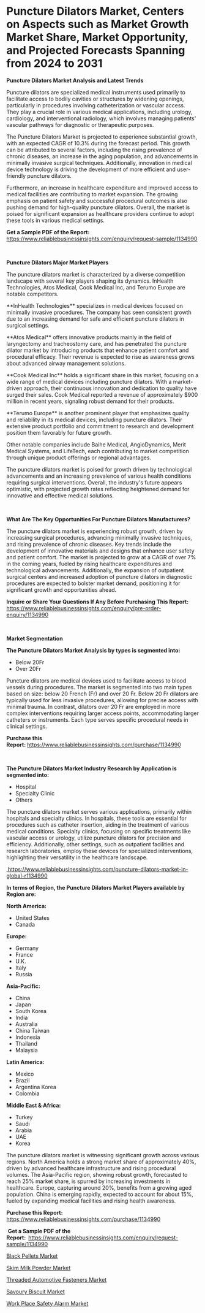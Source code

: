 <p><h1>Puncture Dilators Market, Centers on Aspects such as Market Growth Market Share, Market Opportunity, and Projected Forecasts Spanning from 2024 to 2031</h1></p><p><strong>Puncture Dilators Market Analysis and Latest Trends</strong></p>
<p><p>Puncture dilators are specialized medical instruments used primarily to facilitate access to bodily cavities or structures by widening openings, particularly in procedures involving catheterization or vascular access. They play a crucial role in various medical applications, including urology, cardiology, and interventional radiology, which involves managing patients' vascular pathways for diagnostic or therapeutic purposes. </p><p>The Puncture Dilators Market is projected to experience substantial growth, with an expected CAGR of 10.3% during the forecast period. This growth can be attributed to several factors, including the rising prevalence of chronic diseases, an increase in the aging population, and advancements in minimally invasive surgical techniques. Additionally, innovation in medical device technology is driving the development of more efficient and user-friendly puncture dilators. </p><p>Furthermore, an increase in healthcare expenditure and improved access to medical facilities are contributing to market expansion. The growing emphasis on patient safety and successful procedural outcomes is also pushing demand for high-quality puncture dilators. Overall, the market is poised for significant expansion as healthcare providers continue to adopt these tools in various medical settings.</p></p>
<p><strong>Get a Sample PDF of the Report:&nbsp;</strong> <a href="https://www.reliablebusinessinsights.com/enquiry/request-sample/1134990?utm_campaign=1094&utm_medium=2&utm_source=Github&utm_content=ia&utm_term=09102024&utm_id=puncture-dilators">https://www.reliablebusinessinsights.com/enquiry/request-sample/1134990</a></p>
<p>&nbsp;</p>
<p><strong>Puncture Dilators Major Market Players</strong></p>
<p><p>The puncture dilators market is characterized by a diverse competition landscape with several key players shaping its dynamics. InHealth Technologies, Atos Medical, Cook Medical Inc, and Terumo Europe are notable competitors. </p><p>**InHealth Technologies** specializes in medical devices focused on minimally invasive procedures. The company has seen consistent growth due to an increasing demand for safe and efficient puncture dilators in surgical settings. </p><p>**Atos Medical** offers innovative products mainly in the field of laryngectomy and tracheostomy care, and has penetrated the puncture dilator market by introducing products that enhance patient comfort and procedural efficacy. Their revenue is expected to rise as awareness grows about advanced airway management solutions.</p><p>**Cook Medical Inc** holds a significant share in this market, focusing on a wide range of medical devices including puncture dilators. With a market-driven approach, their continuous innovation and dedication to quality have surged their sales. Cook Medical reported a revenue of approximately $900 million in recent years, signaling robust demand for their products.</p><p>**Terumo Europe** is another prominent player that emphasizes quality and reliability in its medical devices, including puncture dilators. Their extensive product portfolio and commitment to research and development position them favorably for future growth. </p><p>Other notable companies include Baihe Medical, AngioDynamics, Merit Medical Systems, and LifeTech, each contributing to market competition through unique product offerings or regional advantages.  </p><p>The puncture dilators market is poised for growth driven by technological advancements and an increasing prevalence of various health conditions requiring surgical interventions. Overall, the industry's future appears optimistic, with projected growth rates reflecting heightened demand for innovative and effective medical solutions.</p></p>
<p>&nbsp;</p>
<p><strong>What Are The Key Opportunities For Puncture Dilators Manufacturers?</strong></p>
<p><p>The puncture dilators market is experiencing robust growth, driven by increasing surgical procedures, advancing minimally invasive techniques, and rising prevalence of chronic diseases. Key trends include the development of innovative materials and designs that enhance user safety and patient comfort. The market is projected to grow at a CAGR of over 7% in the coming years, fueled by rising healthcare expenditures and technological advancements. Additionally, the expansion of outpatient surgical centers and increased adoption of puncture dilators in diagnostic procedures are expected to bolster market demand, positioning it for significant growth and opportunities ahead.</p></p>
<p><strong>Inquire or Share Your Questions If Any Before Purchasing This Report:</strong> <a href="https://www.reliablebusinessinsights.com/enquiry/pre-order-enquiry/1134990?utm_campaign=1094&utm_medium=2&utm_source=Github&utm_content=ia&utm_term=09102024&utm_id=puncture-dilators">https://www.reliablebusinessinsights.com/enquiry/pre-order-enquiry/1134990</a></p>
<p>&nbsp;</p>
<p><strong>Market Segmentation</strong></p>
<p><strong>The Puncture Dilators Market Analysis by types is segmented into:</strong></p>
<p><ul><li>Below 20Fr</li><li>Over 20Fr</li></ul></p>
<p><p>Puncture dilators are medical devices used to facilitate access to blood vessels during procedures. The market is segmented into two main types based on size: below 20 French (Fr) and over 20 Fr. Below 20 Fr dilators are typically used for less invasive procedures, allowing for precise access with minimal trauma. In contrast, dilators over 20 Fr are employed in more complex interventions requiring larger access points, accommodating larger catheters or instruments. Each type serves specific procedural needs in clinical settings.</p></p>
<p><strong>Purchase this Report:&nbsp;</strong><a href="https://www.reliablebusinessinsights.com/purchase/1134990?utm_campaign=1094&utm_medium=2&utm_source=Github&utm_content=ia&utm_term=09102024&utm_id=puncture-dilators">https://www.reliablebusinessinsights.com/purchase/1134990</a></p>
<p>&nbsp;</p>
<p><strong>The Puncture Dilators Market Industry Research by Application is segmented into:</strong></p>
<p><ul><li>Hospital</li><li>Specialty Clinic</li><li>Others</li></ul></p>
<p><p>The puncture dilators market serves various applications, primarily within hospitals and specialty clinics. In hospitals, these tools are essential for procedures such as catheter insertion, aiding in the treatment of various medical conditions. Specialty clinics, focusing on specific treatments like vascular access or urology, utilize puncture dilators for precision and efficiency. Additionally, other settings, such as outpatient facilities and research laboratories, employ these devices for specialized interventions, highlighting their versatility in the healthcare landscape.</p></p>
<p><a href="https://www.reliablebusinessinsights.com/puncture-dilators-market-in-global-r1134990?utm_campaign=1094&utm_medium=2&utm_source=Github&utm_content=ia&utm_term=09102024&utm_id=puncture-dilators">&nbsp;https://www.reliablebusinessinsights.com/puncture-dilators-market-in-global-r1134990</a></p>
<p><strong>In terms of Region, the Puncture Dilators Market Players available by Region are:</strong></p>
<p>
    <p> <strong> North America: </strong>
        <ul>
            <li>United States</li>
            <li>Canada</li>
        </ul>
        </p> 
    <p> <strong> Europe: </strong>
        <ul>
            <li>Germany</li>
            <li>France</li>
            <li>U.K.</li>
            <li>Italy</li>
            <li>Russia</li>
        </ul>
        </p> 
    <p> <strong> Asia-Pacific: </strong>
        <ul>
            <li>China</li>
            <li>Japan</li>
            <li>South Korea</li>
            <li>India</li>
            <li>Australia</li>
            <li>China Taiwan</li>
            <li>Indonesia</li>
            <li>Thailand</li>
            <li>Malaysia</li>
        </ul>
        </p> 
    <p> <strong> Latin America: </strong>
        <ul>
            <li>Mexico</li>
            <li>Brazil</li>
            <li>Argentina Korea</li>
            <li>Colombia</li>
        </ul>
        </p> 
    <p> <strong> Middle East & Africa: </strong>
        <ul>
            <li>Turkey</li>
            <li>Saudi</li>
            <li>Arabia</li>
            <li>UAE</li>
            <li>Korea</li>
        </ul>
    </p>
    </p>
<p><p>The puncture dilators market is witnessing significant growth across various regions. North America holds a strong market share of approximately 40%, driven by advanced healthcare infrastructure and rising procedural volumes. The Asia-Pacific region, showing robust growth, forecasted to reach 25% market share, is spurred by increasing investments in healthcare. Europe, capturing around 20%, benefits from a growing aged population. China is emerging rapidly, expected to account for about 15%, fueled by expanding medical facilities and rising health awareness.</p></p>
<p><strong>Purchase this Report: </strong><a href="https://www.reliablebusinessinsights.com/purchase/1134990?utm_campaign=1094&utm_medium=2&utm_source=Github&utm_content=ia&utm_term=09102024&utm_id=puncture-dilators">https://www.reliablebusinessinsights.com/purchase/1134990</a></p>
<p>&nbsp;<strong>Get a Sample PDF of the Report:&nbsp;&nbsp;</strong><a href="https://www.reliablebusinessinsights.com/enquiry/request-sample/1134990?utm_campaign=1094&utm_medium=2&utm_source=Github&utm_content=ia&utm_term=09102024&utm_id=puncture-dilators">https://www.reliablebusinessinsights.com/enquiry/request-sample/1134990</a></p>
<p><strong></strong></p>
<p><p><a href="https://www.linkedin.com/pulse/global-perspectives-black-pellets-market-trends-challenges-ilbgf?utm_campaign=1094&utm_medium=2&utm_source=Github&utm_content=ia&utm_term=09102024&utm_id=puncture-dilators">Black Pellets Market</a></p><p><a href="https://issuu.com/reportprime-2/docs/skim-milk-powder-market-size-2030.p_07ac314c785f63?utm_campaign=1094&utm_medium=2&utm_source=Github&utm_content=ia&utm_term=09102024&utm_id=puncture-dilators">Skim Milk Powder Market</a></p><p><a href="https://github.com/SotoRodolfo12/Market-Research-Report-List-1/blob/main/threaded-automotive-fasteners-market.md?utm_campaign=1094&utm_medium=2&utm_source=Github&utm_content=ia&utm_term=09102024&utm_id=puncture-dilators">Threaded Automotive Fasteners Market</a></p><p><a href="https://issuu.com/reportprime-2/docs/savoury-biscuit-market-size-2030.pp_671cd3349dbecf?utm_campaign=1094&utm_medium=2&utm_source=Github&utm_content=ia&utm_term=09102024&utm_id=puncture-dilators">Savoury Biscuit Market</a></p><p><a href="https://github.com/NathanColeman327/Market-Research-Report-List-1/blob/main/work-place-safety-alarm-market.md?utm_campaign=1094&utm_medium=2&utm_source=Github&utm_content=ia&utm_term=09102024&utm_id=puncture-dilators">Work Place Safety Alarm Market</a></p></p>